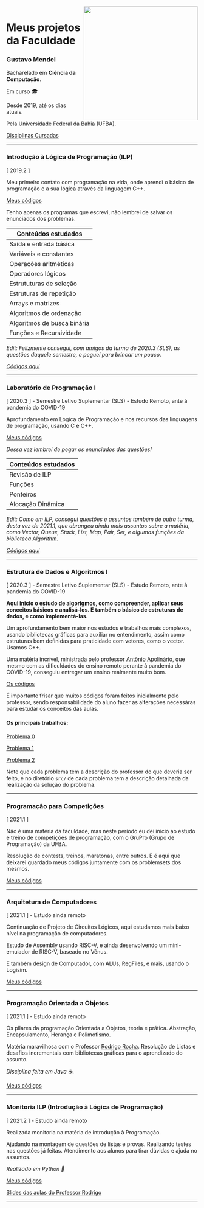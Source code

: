 <img src="Computer_science.svg" width="300" align="right">

# Meus projetos da Faculdade

### Gustavo Mendel

Bacharelado em **Ciência da Computação**. 

Em curso :mortar_board:

Desde 2019, até os dias atuais.

Pela Universidade Federal da Bahia (UFBA).

[Disciplinas Cursadas](https://github.com/mende1/projetos-da-faculdade/blob/master/DISCIPLINAS.md)


---

### Introdução à Lógica de Programação (ILP)
[ 2019.2 ]

Meu primeiro contato com programação na vida, onde aprendi o básico de programação e a sua lógica através da linguagem C++.

[Meus códigos](https://github.com/mende1/projetos-da-faculdade/tree/master/introducao-a-logica-de-programacao/Turma%202019.2)

Tenho apenas os programas que escrevi, não lembrei de salvar os enunciados dos problemas.

|Conteúdos estudados        |
|---------------------------|
|Saída e entrada básica     |
|Variáveis e constantes     |
|Operações aritméticas      |
|Operadores lógicos         |
|Estrututuras de seleção    |
|Estruturas de repetição    |
|Arrays e matrizes          |
|Algoritmos de ordenação    |
|Algoritmos de busca binária|
|Funções e Recursividade    |

*Edit: Felizmente consegui, com amigos da turma de 2020.3 (SLS), as questões daquele semestre, e peguei para brincar um pouco.*

[*Códigos aqui*](https://github.com/mende1/projetos-da-faculdade/tree/master/introducao-a-logica-de-programacao/Turma%202020.2)

---
### Laboratório de Programação I
[ 2020.3 ] - Semestre Letivo Suplementar (SLS) - Estudo Remoto, ante à pandemia do COVID-19

Aprofundamento em Lógica de Programação e nos recursos das linguagens de programação, usando C e C++.

[Meus códigos](https://github.com/mende1/projetos-da-faculdade/tree/master/laboratorio-de-programacao)

*Dessa vez lembrei de pegar os enunciados das questões!*

| Conteúdos estudados |
|---------------------|
| Revisão de ILP      |
| Funções             |
| Ponteiros           |
| Alocação Dinâmica   |

*Edit: Como em ILP, consegui questões e assuntos também de outra turma, desta vez de 2021.1, que abrangeu ainda mais assuntos sobre a matéria, como Vector, Queue, Stack, List, Map, Pair, Set, e algumas funções da biblioteca Algorithm.*

[*Códigos aqui*](https://github.com/mende1/projetos-da-faculdade/tree/master/laboratorio-de-programacao/Turma%202021.1)

---
### Estrutura de Dados e Algoritmos I
[ 2020.3 ] - Semestre Letivo Suplementar (SLS) - Estudo Remoto, ante à pandemia do COVID-19

**Aqui inicio o estudo de algorigmos, como compreender, aplicar seus conceitos básicos e analisá-los.
E também o básico de estruturas de dados, e como implementá-las.**

Um aprofundamento bem maior nos estudos e trabalhos mais complexos, usando bibliotecas gráficas para auxiliar no entendimento, assim como estruturas bem definidas para praticidade com vetores, como o vector. Usamos C++.

Uma matéria incrível, ministrada pelo professor [Antônio Apolinário](https://github.com/alopesajr), que mesmo com as dificuldades do ensino remoto perante à pandemia do COVID-19, conseguiu entregar um ensino realmente muito bom.

[Os códigos](https://github.com/mende1/projetos-da-faculdade/tree/master/estrutura-de-dados-e-algoritmos)

É importante frisar que muitos códigos foram feitos inicialmente pelo professor, sendo responsabilidade do aluno fazer as alterações necessáras para estudar os conceitos das aulas.

#### Os principais trabalhos:
[Problema 0](https://github.com/mende1/projetos-da-faculdade/tree/master/estrutura-de-dados-e-algoritmos/problema-0-ordenacao-gustavo-mendel)

[Problema 1](https://github.com/mende1/projetos-da-faculdade/tree/master/estrutura-de-dados-e-algoritmos/problema-1---gerenciando-playlists-grupo-4)

[Problema 2](https://github.com/mende1/projetos-da-faculdade/tree/master/estrutura-de-dados-e-algoritmos/problema-2-grupo4)

Note que cada problema tem a descrição do professor do que deveria ser feito, e no diretório `src/` de cada problema tem a descrição detalhada da realização da solução do problema.

---
### Programação para Competições
[ 2021.1 ]

Não é uma matéria da faculdade, mas neste período eu dei início ao estudo e treino de competições de programação, com o GruPro (Grupo de Programação) da UFBA.

Resolução de contests, treinos, maratonas, entre outros.
E é aqui que deixarei guardado meus códigos juntamente com os problemsets dos mesmos.

[Meus códigos](https://github.com/mende1/contest)

---
### Arquitetura de Computadores
[ 2021.1 ] - Estudo ainda remoto

Continuação de Projeto de Circuitos Lógicos, aqui estudamos mais baixo nível na programação de computadores.

Estudo de Assembly usando RISC-V, e ainda desenvolvendo um mini-emulador de RISC-V, baseado no Vênus.

E também design de Computador, com ALUs, RegFiles, e mais, usando o Logisim.

[Meus códigos](https://github.com/mende1/projetos-da-faculdade/tree/master/arquitetura-de-computadores)

---
### Programação Orientada a Objetos
[ 2021.1 ] - Estudo ainda remoto

Os pilares da programação Orientada a Objetos, teoria e prática. Abstração, Encapsulamento, Herança e Polimofismo.

Matéria maravilhosa com o Professor [Rodrigo Rocha](https://github.com/rodrigorgs). Resolução de Listas e desafios incrementais com bibliotecas gráficas para o aprendizado do assunto.

*Disciplina feita em Java :coffee:.*

[Meus códigos](https://github.com/mende1/projetos-da-faculdade/tree/master/programacao-orientada-a-objetos)

---
### Monitoria ILP (Introdução à Lógica de Programação)
[ 2021.2 ] - Estudo ainda remoto

Realizada monitoria na matéria de introdução à Programação.

Ajudando na montagem de questões de listas e provas. Realizando testes nas questões já feitas. Atendimento aos alunos para tirar dúvidas e ajuda no assuntos.

*Realizado em Python 🐍*

[Meus códigos](https://github.com/mende1/projetos-da-faculdade/tree/master/monitoria-ilp)

[Slides das aulas do Professor Rodrigo](https://rodrigorgs.github.io/aulas/ilp/)

---
